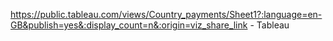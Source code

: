 <https://public.tableau.com/views/Country_payments/Sheet1?:language=en-GB&publish=yes&:display_count=n&:origin=viz_share_link> - Tableau 
